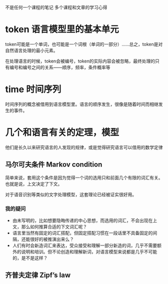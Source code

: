 不是任何一个课程的笔记
多个课程和文章的学习心得

# token 语言模型里的基本单元

token可能是一个单词，也可能是一个词根（单词的一部分）……总之，token是对自然语言处理的最小元素。

在处理语言的时候，token会被编号，token的实际内容会被忽略，最终处理的只有编号和编号之间的关系——顺序，频率，条件概率等


# time 时间序列
时间序列的概念被借用到语言模型里。语言的顺序发生，很像是随着时间而相继发生的事件。

# 几个和语言有关的定理，模型
他们是长久以来研究语言的人发现的规律，或是觉得研究语言可以借用的数学定律

## 马尔可夫条件 Markov condition
简单来说，套用这个条件是因为觉得一个词的选用只和前面几个有限的词汇有关。也就是说，上文决定了下文。

对于语音识别等类似的文字处理模型，这套理论已经被证实很好用。

### 我的疑问
- 由未写明的，比如想要隐晦传递的中心思想，而选用的词汇，不会出现在上文，那么如何推算合适的下文词汇呢？
- 语言里当然有固定的词汇搭配，但固定搭配习惯在一段话里不具备固定的间隔，还能很好的被推演出来么？
- 人们有时会新造词汇来表达，受众接受和理解一部分新造的词，几乎不需要额外的说明和培训。但不论创造和理解新词，对语言模型来说都是几乎不可能的，是不是这样？


## 齐普夫定律 Zipf’s law